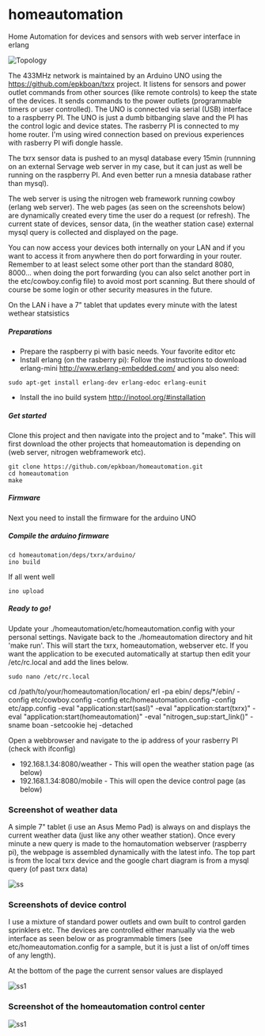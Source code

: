 homeautomation
==============
Home Automation for devices and sensors with web server interface in erlang

![Topology](https://github.com/epkboan/epkboan.github.io/blob/master/topology.png?raw=true "Topology")

The 433MHz network is maintained by an Arduino UNO using the https://github.com/epkboan/txrx project. It listens for sensors and power outlet commands from other sources (like remote controls) to keep the state of the devices. It sends commands to the power outlets (programmable timers or user controlled). The UNO is connected via serial (USB) interface to a raspberry PI. The UNO is just a dumb bitbanging slave and the PI has the control logic and device states. The rasberry PI is connected to my home router. I'm using wired connection based on previous experiences with rasberry PI wifi dongle hassle. 

The txrx sensor data is pushed to an mysql database every 15min (runnning on an external Servage web server in my case, but it can just as well be running on the raspberry PI. And even better run a mnesia database rather than mysql). 

The web server is using the nitrogen web framework running cowboy (erlang web server). The web pages (as seen on the screenshots below) are dynamically created every time the user do a request (or refresh). The current state of devices, sensor data, (in the weather station case) external mysql query is collected and displayed on the page.

You can now access your devices both internally on your LAN and if you want to access it from anywhere then do port forwarding in your router. Remember to at least select some other port than the standard 8080, 8000... when doing the port forwarding (you can also selct another port in the etc/cowboy.config file) to avoid most port scanning. But there should of course be some login or other security measures in the future.

On the LAN i have a 7" tablet that updates every minute with the latest wethear statsistics

##### Preparations
* Prepare the raspberry pi with basic needs. Your favorite editor etc
* Install erlang (on the rasberry pi):
Follow the instructions to download erlang-mini
http://www.erlang-embedded.com/
and you also need:
```
sudo apt-get install erlang-dev erlang-edoc erlang-eunit
```
* Install the ino build system
http://inotool.org/#installation

##### Get started
Clone this project and then navigate into the project and to "make". This will first download the other projects that homeautomation is depending on (web server, nitrogen webframework etc).
```
git clone https://github.com/epkboan/homeautomation.git
cd homeautomation
make
```

##### Firmware
Next you need to install the firmware for the arduino UNO

##### Compile the arduino firmware
```
cd homeautomation/deps/txrx/arduino/
ino build
```

If all went well
```
ino upload
```

##### Ready to go!
Update your ./homeautomation/etc/homeautomation.config with your personal settings. 
Navigate back to the ./homeautomation directory and hit 'make run'. This will start the txrx, homeautomation, webserver etc. If you want the application to be executed automatically at startup then edit your /etc/rc.local and add the lines below.
```
sudo nano /etc/rc.local
```
cd /path/to/your/homeautomation/location/
erl -pa ebin/ deps/*/ebin/ -config etc/cowboy.config -config etc/homeautomation.config -config etc/app.config -eval "application:start(sasl)" -eval "application:start(txrx)" -eval "application:start(homeautomation)" -eval "nitrogen_sup:start_link()" -sname boan -setcookie hej -detached

Open a webbrowser and navigate to the ip address of your rasberry PI (check with ifconfig)
* 192.168.1.34:8080/weather - This will open the weather station page (as below)
* 192.168.1.34:8080/mobile - This will open the device control page (as below)


### Screenshot of weather data
A simple 7" tablet (i use an Asus Memo Pad) is always on and displays the current weather data (just like any other weather station). Once every minute a new query is made to the homautomation webserver (raspberry pi), the webpage is assembled dynamically with the latest info. The top part is from the local txrx device and the google chart diagram is from a mysql query (of past txrx data) 


![ss](https://github.com/epkboan/epkboan.github.io/blob/master/homeautomation_ss.jpg?raw=true "Screenshot weather")

### Screenshots of device control
I use a mixture of standard power outlets and own built to control garden sprinklers etc. The devices are controlled either manually via the web interface as seen below or as programmable timers (see etc/homeautomation.config for a sample, but it is just a list of on/off times of any length).

At the bottom of the page the current sensor values are displayed 

![ss1](https://github.com/epkboan/epkboan.github.io/blob/master/mobile1.png "Screenshot mobile 1")

### Screenshot of the homeautomation control center

![ss1](https://github.com/epkboan/epkboan.github.io/blob/master/homeautomation_1.JPG "The control centre")


